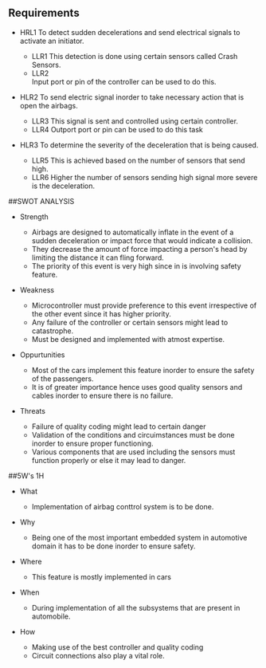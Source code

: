 ## Requirements
  * HRL1
    To detect sudden decelerations and send electrical signals to activate an initiator.
    * LLR1
       This detection is done using certain sensors called Crash Sensors.
    * LLR2  
       Input port or pin of the controller can be used to do this. 


  * HLR2
    To send electric signal inorder to take necessary action that is open the airbags.
    * LLR3
       This signal is sent and controlled using certain controller.   
    * LLR4
       Outport port or pin can be used to do this task  
       
  * HLR3
    To determine the severity of the deceleration that is being caused.
    * LLR5
        This is achieved based on the number of sensors that send  high.
    * LLR6
        Higher the number of sensors sending high signal more severe is the deceleration.    
        
        
        
        
        
        
        
##SWOT ANALYSIS

* Strength
   * Airbags are designed to automatically inflate in the event of a sudden deceleration or impact force that would indicate a collision.
   * They decrease the amount of force impacting a person's head by limiting the distance it can fling forward.
   * The priority of this event is very high since in is involving safety feature.
   
   
 * Weakness 
   * Microcontroller must provide preference to this event irrespective of the other event since it has higher priority.
   * Any failure of the controller or certain sensors might lead to catastrophe.
   * Must be designed and implemented with atmost expertise.

 * Oppurtunities
   * Most of the cars implement this feature inorder to ensure the safety of the passengers.
   * It is of greater importance hence uses good quality sensors and cables inorder to ensure there is no failure.

 * Threats
   * Failure of quality coding might lead to certain danger
   * Validation of the conditions and circuimstances must be done inorder to ensure proper functioning.
   * Various components that are used including the sensors must function properly or else it may lead to danger.




##5W's 1H
* What
  * Implementation of airbag conttrol system is to be done.

* Why
  * Being one of the most important embedded system in automotive domain it has to be done inorder to ensure safety.

* Where
  * This feature is mostly implemented in cars

* When
  * During implementation of all the subsystems that are present in automobile.

* How
  * Making use of the best controller and quality coding
  * Circuit connections also play a vital role.

       
     

